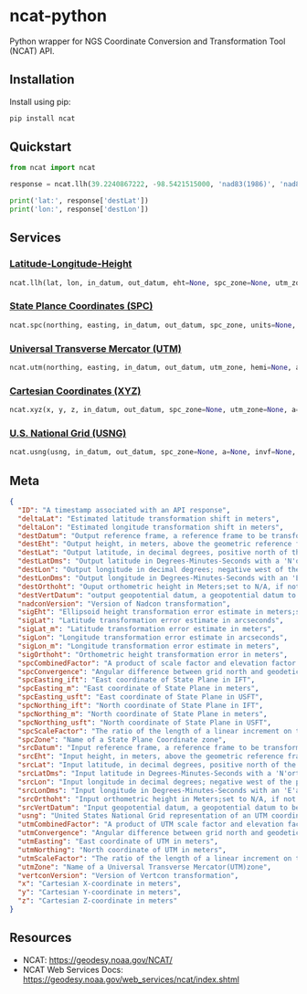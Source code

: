 # ncat-python

Python wrapper for NGS Coordinate Conversion and Transformation Tool (NCAT) API.

## Installation

Install using pip:
```bash
pip install ncat
```

## Quickstart

```python
from ncat import ncat

response = ncat.llh(39.2240867222, -98.5421515000, 'nad83(1986)', 'nad83(2011)')

print('lat:', response['destLat'])
print('lon:', response['destLon'])
```

## Services

### [Latitude-Longitude-Height](https://geodesy.noaa.gov/web_services/ncat/lat-long-height-service.shtml)
```python
ncat.llh(lat, lon, in_datum, out_datum, eht=None, spc_zone=None, utm_zone=None, a=None, invf=None, in_vert_datum=None, out_vert_datum=None, ortho_ht=None)
```

### [State Plance Coordinates (SPC)](https://geodesy.noaa.gov/web_services/ncat/spc-service.shtml)
```python
ncat.spc(northing, easting, in_datum, out_datum, spc_zone, units=None, utm_zone=None, eht=None, in_vert_datum=None, out_vert_datum=None, ortho_ht=None)
```

### [Universal Transverse Mercator (UTM)](https://geodesy.noaa.gov/web_services/ncat/utm-service.shtml)
```python
ncat.utm(northing, easting, in_datum, out_datum, utm_zone, hemi=None, a=None, invf=None, spc_zone=None, eht=None, in_vert_datum=None, out_vert_datum=None, ortho_ht=None)
```

### [Cartesian Coordinates (XYZ)](https://geodesy.noaa.gov/web_services/ncat/xyz-service.shtml)
```python
ncat.xyz(x, y, z, in_datum, out_datum, spc_zone=None, utm_zone=None, a=None, invf=None)
```

### [U.S. National Grid (USNG)](https://geodesy.noaa.gov/web_services/ncat/usng-service.shtml)
```python
ncat.usng(usng, in_datum, out_datum, spc_zone=None, a=None, invf=None, eht=None, in_vert_datum=None, out_vert_datum=None, ortho_ht=None)
```

## Meta
```json
{
  "ID": "A timestamp associated with an API response",
  "deltaLat": "Estimated latitude transformation shift in meters",
  "deltaLon": "Estimated longitude transformation shift in meters",
  "destDatum": "Output reference frame, a reference frame to be transformed to",
  "destEht": "Output height, in meters, above the geometric reference frame ellipsoid;set to N/A, if not defined or transformed",
  "destLat": "Output latitude, in decimal degrees, positive north of the equator",
  "destLatDms": "Output latitude in Degrees-Minutes-Seconds with a 'N'orth or 'S'outh hemisphere prefix",
  "destLon": "Output longitude in decimal degrees; negative west of the prime meridian",
  "destLonDms": "Output longitude in Degrees-Minutes-Seconds with an 'E'ast or 'W'est hemisphere prefix",
  "destOrthoht": "Ouput orthometric height in Meters;set to N/A, if not defined or transformed",
  "destVertDatum": "output geopotential datum, a geopotential datum to be transformed to",
  "nadconVersion": "Version of Nadcon transformation",
  "sigEht": "Ellipsoid height transformation error estimate in meters;set to N/A, if not defined or transformed",
  "sigLat": "Latitude transformation error estimate in arcseconds",
  "sigLat_m": "Latitude transformation error estimate in meters",
  "sigLon": "Longitude transformation error estimate in arcseconds",
  "sigLon_m": "Longitude transformation error estimate in meters",
  "sigOrthoht": "Orthometric height transformation error in meters",
  "spcCombinedFactor": "A product of scale factor and elevation factor that varies by latitude and ellipsoid height",
  "spcConvergence": "Angular difference between grid north and geodetic north, in Degrees-Minutes-Seconds",
  "spcEasting_ift": "East coordinate of State Plane in IFT",
  "spcEasting_m": "East coordinate of State Plane in meters",
  "spcEasting_usft": "East coordinate of State Plane in USFT",
  "spcNorthing_ift": "North coordinate of State Plane in IFT",
  "spcNorthing_m": "North coordinate of State Plane in meters",
  "spcNorthing_usft": "North coordinate of State Plane in USFT",
  "spcScaleFactor": "The ratio of the length of a linear increment on the grid to the length of the corresponding increment on the ellipsoid at a given point",
  "spcZone": "Name of a State Plane Coordinate zone",
  "srcDatum": "Input reference frame, a reference frame to be transformed from",
  "srcEht": "Input height, in meters, above the geometric reference frame ellipsoid;set to N/A, if not defined",
  "srcLat": "Input latitude, in decimal degrees, positive north of the equator",
  "srcLatDms": "Input latitude in Degrees-Minutes-Seconds with a 'N'orth or 'S'outh hemisphere prefix",
  "srcLon": "Input longitude in decimal degrees; negative west of the prime meridian",
  "srcLonDms": "Input longitude in Degrees-Minutes-Seconds with an 'E'ast or 'W'est hemisphere prefix",
  "srcOrthoht": "Input orthometric height in Meters;set to N/A, if not defined",
  "srcVertDatum": "Input geopotential datum, a geopotential datum to be transformed from",
  "usng": "United States National Grid representation of an UTM coordinate",
  "utmCombinedFactor": "A product of UTM scale factor and elevation factor that varies by latitude and ellipsoid height",
  "utmConvergence": "Angular difference between grid north and geodetic north, in Degrees-Minutes-Seconds",
  "utmEasting": "East coordinate of UTM in meters",
  "utmNorthing": "North coordinate of UTM in meters",
  "utmScaleFactor": "The ratio of the length of a linear increment on the grid to the length of the corresponding increment on the ellipsoid at a given point",
  "utmZone": "Name of a Universal Transverse Mercator(UTM)zone",
  "vertconVersion": "Version of Vertcon transformation",
  "x": "Cartesian X-coordinate in meters",
  "y": "Cartesian Y-coordinate in meters",
  "z": "Cartesian Z-coordinate in meters"
}
```

## Resources
- NCAT: https://geodesy.noaa.gov/NCAT/
- NCAT Web Services Docs: https://geodesy.noaa.gov/web_services/ncat/index.shtml